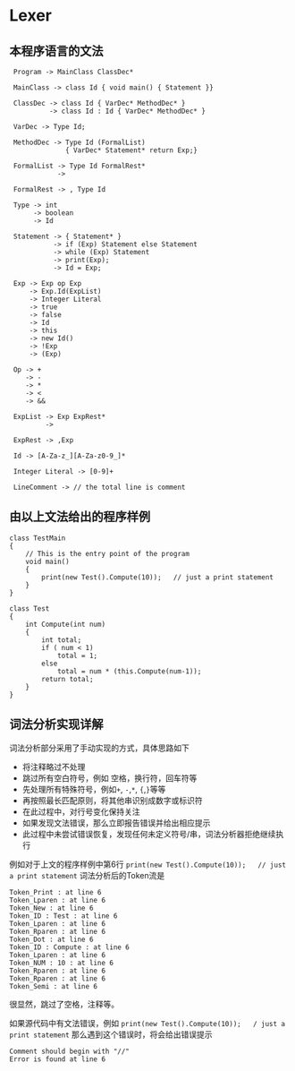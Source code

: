 Lexer
===

本程序语言的文法
---

```text
 Program -> MainClass ClassDec*

 MainClass -> class Id { void main() { Statement }}

 ClassDec -> class Id { VarDec* MethodDec* }
          -> class Id : Id { VarDec* MethodDec* }

 VarDec -> Type Id;

 MethodDec -> Type Id (FormalList)
              { VarDec* Statement* return Exp;}

 FormalList -> Type Id FormalRest*
            ->

 FormalRest -> , Type Id

 Type -> int
      -> boolean
      -> Id

 Statement -> { Statement* }
           -> if (Exp) Statement else Statement
           -> while (Exp) Statement
           -> print(Exp);
           -> Id = Exp;

 Exp -> Exp op Exp
     -> Exp.Id(ExpList)
     -> Integer Literal
     -> true
     -> false
     -> Id
     -> this
     -> new Id()
     -> !Exp
     -> (Exp)

 Op -> +
    -> -
    -> *
    -> <
    -> &&

 ExpList -> Exp ExpRest*
         ->

 ExpRest -> ,Exp

 Id -> [A-Za-z_][A-Za-z0-9_]*

 Integer Literal -> [0-9]+

 LineComment -> // the total line is comment
```

由以上文法给出的程序样例
---

```Csharp
class TestMain
{
    // This is the entry point of the program
    void main()
    {
        print(new Test().Compute(10));   // just a print statement
    }
}

class Test
{
    int Compute(int num)
    {
        int total;
        if ( num < 1)
            total = 1;
        else
            total = num * (this.Compute(num-1));
        return total;
    }
}
```

词法分析实现详解
---

词法分析部分采用了手动实现的方式，具体思路如下

* 将注释略过不处理
* 跳过所有空白符号，例如 空格，换行符，回车符等
* 先处理所有特殊符号，例如`+`, `-`,`*`, `{`,`}`等等
* 再按照最长匹配原则，将其他串识别成数字或标识符
* 在此过程中，对行号变化保持关注
* 如果发现文法错误，那么立即报告错误并给出相应提示
* 此过程中未尝试错误恢复，发现任何未定义符号/串，词法分析器拒绝继续执行

例如对于上文的程序样例中第6行 `print(new Test().Compute(10));   // just a print statement` 词法分析后的Token流是

```text
Token_Print : at line 6
Token_Lparen : at line 6
Token_New : at line 6
Token_ID : Test : at line 6
Token_Lparen : at line 6
Token_Rparen : at line 6
Token_Dot : at line 6
Token_ID : Compute : at line 6
Token_Lparen : at line 6
Token_NUM : 10 : at line 6
Token_Rparen : at line 6
Token_Rparen : at line 6
Token_Semi : at line 6
```

很显然，跳过了空格，注释等。

如果源代码中有文法错误，例如
`print(new Test().Compute(10));   / just a print statement`
那么遇到这个错误时，将会给出错误提示

```text
Comment should begin with "//"
Error is found at line 6
```